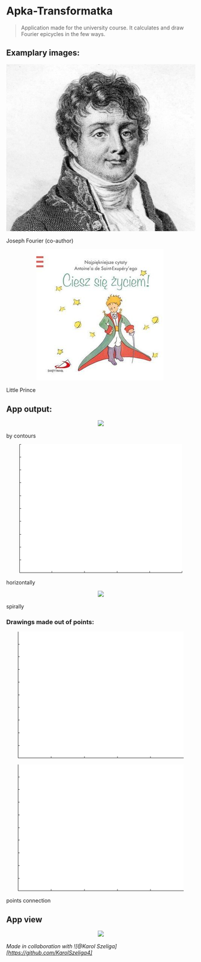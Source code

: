 # Apka-Transformatka
> Application made for the university course. 
> It calculates and draw Fourier epicycles in the few ways. 

## Examplary images:
<p align="center">
<img src="https://github.com/mateuszGorczany/Apka-Transformatka/blob/main/Obrazki/JosephFourier.png">
  <figcaption>Joseph Fourier (co-author)</figcaption>
</p>                                                                                                               

<p align="center">
<img src="https://github.com/mateuszGorczany/Apka-Transformatka/blob/main/Obrazki/ksiaze.jpg">
  <figcaption>Little Prince</figcaption>
</p>
<h2>App output:</h2>

<p align="center">
  <img src="https://github.com/mateuszGorczany/Apka-Transformatka/blob/main/examples/fourier_contours.gif">
    <figcaption>by contours</figcaption>
</p>
<p align="center">                                                                                                             
<img src="https://github.com/mateuszGorczany/Apka-Transformatka/blob/main/examples/little_prince_horizontally.gif">
  <figcaption>horizontally</figcaption>
</p>
<p align="center">
  <img src="https://github.com/mateuszGorczany/Apka-Transformatka/blob/main/examples/fourier_spirally.gif">
  <figcaption>spirally</figcaption>
</p>
<h3>Drawings made out of points:</h3>
<p align="center">
  <img src="https://github.com/mateuszGorczany/Apka-Transformatka/blob/main/examples/poland.gif">
<!--   <figcaption>D</figcaption> -->
</p>
<p align="center">
<img src="https://github.com/mateuszGorczany/Apka-Transformatka/blob/main/examples/world_connected.gif">
  <figcaption>points connection</figcaption>
</p>

<h2> App view </h2>

<p align="center">
<img src="https://github.com/mateuszGorczany/Apka-Transformatka/blob/main/Obrazki/app_view.png">
<!--   <figcaption>Optional title</figcaption> -->
</p>

*Made in collaboration with ![@Karol Szeliga][https://github.com/KarolSzeliga4]*
